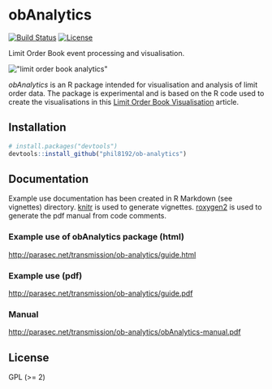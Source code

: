 # obAnalytics
[![Build Status](https://travis-ci.org/phil8192/ob-analytics.svg?branch=master)](https://travis-ci.org/phil8192/ob-analytics) [![License](http://img.shields.io/badge/license-GPL%20%28%3E=%202%29-brightgreen.svg?style=flat)](http://www.gnu.org/licenses/gpl-2.0.html)

Limit Order Book event processing and visualisation.

!["limit order book analytics"](https://raw.githubusercontent.com/phil8192/ob-analytics/master/ob-analytics.png "limit order book analytics") 

_obAnalytics_ is an R package intended for visualisation and analysis of limit
order data. The package is experimental and is based on the R code used to
create the visualisations in this [Limit Order Book Visualisation](http://parasec.net/transmission/order-book-visualisation/) article.

## Installation

```R
# install.packages("devtools")
devtools::install_github("phil8192/ob-analytics")
```

## Documentation

Example use documentation has been created in R Markdown (see vignettes) 
directory. [knitr](https://github.com/yihui/knitr) is used to generate 
vignettes. [roxygen2](https://github.com/klutometis/roxygen) is used to 
generate the pdf manual from code comments.

### Example use of obAnalytics package (html) 
http://parasec.net/transmission/ob-analytics/guide.html

### Example use (pdf)
http://parasec.net/transmission/ob-analytics/guide.pdf

### Manual 
http://parasec.net/transmission/ob-analytics/obAnalytics-manual.pdf

## License

GPL (>= 2)

